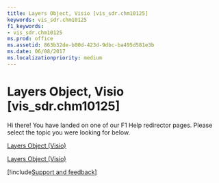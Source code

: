 ```yaml
---
title: Layers Object, Visio [vis_sdr.chm10125]
keywords: vis_sdr.chm10125
f1_keywords:
- vis_sdr.chm10125
ms.prod: office
ms.assetid: 863b32de-b00d-423d-9dbc-ba495d581e3b
ms.date: 06/08/2017
ms.localizationpriority: medium
---
```



# Layers Object, Visio [vis_sdr.chm10125]

Hi there! You have landed on one of our F1 Help redirector pages. Please select the topic you were looking for below.

[Layers Object (Visio)](https://msdn.microsoft.com/library/9109debe-da6b-6518-f39d-012ebfe897e3.aspx)

[Layers Object (Visio)](https://msdn.microsoft.com/library/6dd2ed40-5496-677b-6a32-9df80cd364d9%28Office.15%29.aspx)

[!include[Support and feedback](~/includes/feedback-boilerplate.md)]